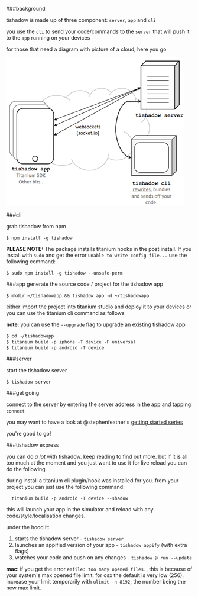 
###background

tishadow is made up of three component: `server`, `app` and `cli`

you use the `cli` to send your code/commands to the `server` that will push it
to the `app` running on your devices 

for those that need a diagram with picture of a cloud, here you go

![diagram](/img/diagram.png)

###cli

grab tishadow from npm

```
$ npm install -g tishadow
```

**PLEASE NOTE:** The package installs titanium hooks in the post install. 
If you install with `sudo` and get the error `Unable to write config file...` 
use the following command:

```
$ sudo npm install -g tishadow --unsafe-perm
```

###app
generate the source code / project for the tishadow app

```
$ mkdir ~/tishadowapp && tishadow app -d ~/tishadowapp
```

either import the project into titanium studio and deploy it to your
devices or you can use the titanium cli command as follows

**note**: you can use the `--upgrade` flag to upgrade an existing tishadow app

```
$ cd ~/tishadowapp
$ titanium build -p iphone -T device -F universal
$ titanium build -p android -T device
``` 

###server

start the tishadow server

```
$ tishadow server
```

###get going

connect to the server by entering the server address in the app and
tapping `connect`

you may want to have a look at @stephenfeather's [getting started series](http://www.stephenfeather.com/blog/tishadow-getting-started-part-1/)

you're good to go!

###tishadow express

you can do _a lot_ with tishadow. keep reading to find out more.
but if it is all too much at the moment and you just want to use it for
live reload you can do the following.

during install a titanium cli plugin/hook was installed for you. from your project you can just use the following command:

```
  titanium build -p android -T device --shadow 
```

this will launch your app in the simulator and reload with any code/style/localisation changes.

under the hood it:

 1. starts the tishadow server - `tishadow server`
 2. launches an appified version of your app - `tishadow appify` (with extra flags)
 3. watches your code and push on any changes - `tishadow @ run --update`

**mac**: if you get the error `emfile: too many opened files.`, this is because of your system's max opened file limit. for osx the default is very low (256). increase your limit temporarily with `ulimit -n 8192`, the number being the new max limit.



